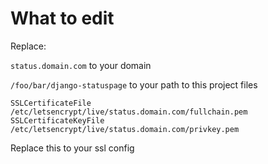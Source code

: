 # What to edit

Replace:

`status.domain.com` to your domain

`/foo/bar/django-statuspage` to your path to this project files

```
SSLCertificateFile /etc/letsencrypt/live/status.domain.com/fullchain.pem
SSLCertificateKeyFile /etc/letsencrypt/live/status.domain.com/privkey.pem
```
Replace this to your ssl config